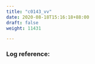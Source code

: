 ```yaml
---
title: "c0143_vv"
date: 2020-08-18T15:16:18+88:00
draft: false
weight: 11431

---
```


### Log reference: <no value>

```
